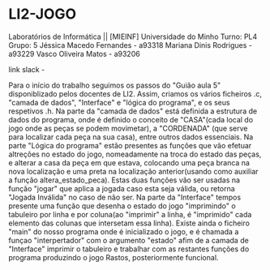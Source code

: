 # LI2-JOGO

Laboratórios de Informática || [MIEINF]
Universidade do Minho
Turno: PL4
Grupo: 5
Jéssica Macedo Fernandes - a93318
Mariana Dinis Rodrigues - a93229
Vasco Oliveira Matos - a93206

link slack -

Para o início do trabalho seguimos os passos do "Guião aula 5" disponiblizado pelos docentes de LI2.
Assim, criamos os vários ficheiros .c, "camada de dados", "Interface" e "lógica do programa", e os seus respetivos .h. 
Na parte da "camada de dados" está definida a estrutura de dados do programa, onde é definido o conceito
de "CASA"(cada local do jogo onde as peças se podem movimetar), a "CORDENADA" (que serve para localizar
cada peça na sua casa), entre outros dados essenciais.
Na parte "Lógica do programa" estão presentes as funções que vão efetuar altreções no estado do jogo,
nomeadamente na troca do estado das peças, e alterar a casa da peça em que estava, colocando uma peça branca
na nova localização e uma preta na localização anterior(usando como auxiliar a função altera_estado_peca).
Estas duas funções vão ser usadas na função "jogar" que aplica a jogada caso esta seja válida, ou retorna 
"Jogada Inválida" no caso de não ser.
Na parte da "Interface" tempos presente uma função que desenha o estado do jogo "imprimindo" o tabuleiro
por linha e por coluna(ao "imprimir" a linha, é "imprimido" cada elemento das colunas que intersetam essa linha).
Existe ainda o ficheiro "main" do nosso programa onde é inicializado o jogo, e é chamada a funçao "interpertador" com o argumento "estado"
afim de a camada de "Interface" imprimir o tabuleiro e trabalhar com as restantes funções do programa produzindo
o jogo Rastos, posteriormente funcional.
